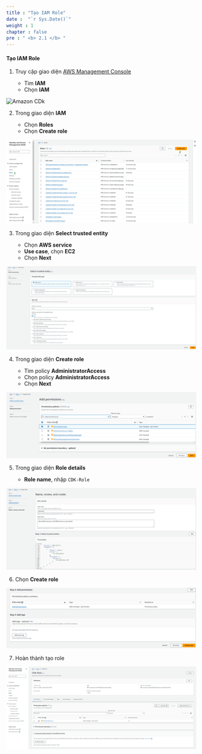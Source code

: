 ```yaml
---
title : "Tạo IAM Role"
date :  "`r Sys.Date()`" 
weight : 1
chapter : false
pre : " <b> 2.1 </b> "
---
```

 
#### Tạo IAM Role

1. Truy cập giao diện [AWS Management Console](https://aws.amazon.com/console/)

   - Tìm **IAM**
   - Chọn **IAM**

![Amazon CDk](/images/2.1-prerequisite/0001.png?featherlight=false&width=90pc)

2. Trong giao diện **IAM**

   - Chọn **Roles**
   - Chọn **Create role**

![alt text](<Blank diagram - Page 3 (2).png>)

3. Trong giao diện **Select trusted entity**

   - Chọn **AWS service**
   - **Use case**, chọn **EC2**
   - Chọn **Next**

![alt text](image-1.png)

4. Trong giao diện **Create role**

   - Tìm policy **AdministratorAccess**
   - Chọn policy **AdministratorAccess**
   - Chọn **Next**

![alt text](image-2.png)

5. Trong giao diện **Role details**

   - **Role name**, nhập `CDK-Role`

![alt text](image-3.png)

6. Chọn **Create role**

![alt text](image-4.png)

7. Hoàn thành tạo role

![alt text](image-5.png)

